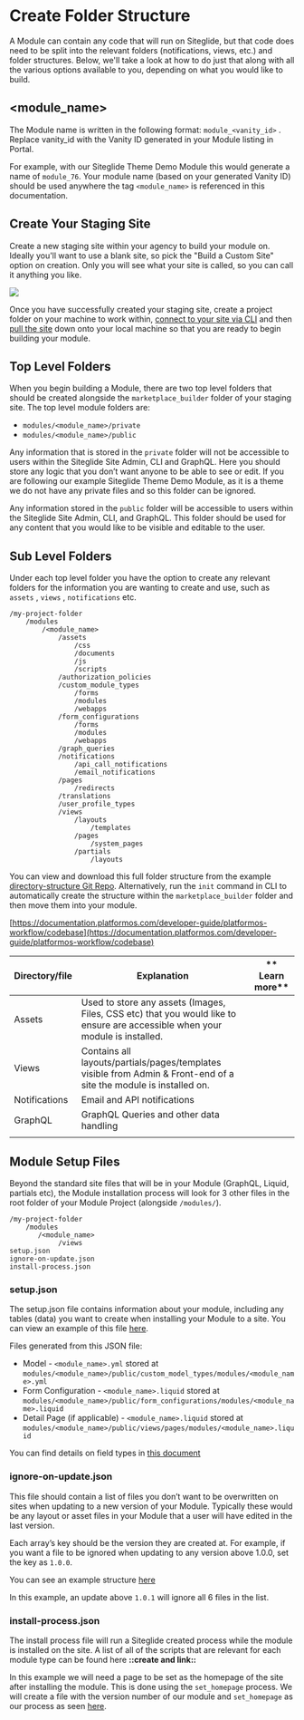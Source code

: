 # Create Folder Structure

A Module can contain any code that will run on Siteglide, but that code does need to be split into the relevant folders (notifications, views, etc.) and folder structures. Below, we'll take a look at how to do just that along with all the various options available to you, depending on what you would like to build.

## \<module\_name>

The Module name is written in the following format: `module_<vanity_id>` . Replace vanity\_id with the Vanity ID generated in your Module listing in Portal.

For example, with our Siteglide Theme Demo Module this would generate a name of `module_76`. Your module name (based on your generated Vanity ID) should be used anywhere the tag `<module_name>` is referenced in this documentation.

## Create Your Staging Site

Create a new staging site within your agency to build your module on. Ideally you'll want to use a blank site, so pick the "Build a Custom Site" option on creation. Only you will see what your site is called, so you can call it anything you like.

![](../../assets/f3N39NCDMxKmbG19AT-JK_custom-module-create-staging-1.png)

Once you have successfully created your staging site, create a project folder on your machine to work within, [connect to your site via CLI](../cli/site-setup.md) and then [pull the site](../cli/reference.md#pull) down onto your local machine so that you are ready to begin building your module.

## Top Level Folders

When you begin building a Module, there are two top level folders that should be created alongside the `marketplace_builder` folder of your staging site. The top level module folders are:

* `modules/<module_name>/private`
* `modules/<module_name>/public`

Any information that is stored in the `private` folder will not be accessible to users within the Siteglide Site Admin, CLI and GraphQL. Here you should store any logic that you don’t want anyone to be able to see or edit. If you are following our example Siteglide Theme Demo Module, as it is a theme we do not have any private files and so this folder can be ignored.

Any information stored in the `public` folder will be accessible to users within the Siteglide Site Admin, CLI, and GraphQL. This folder should be used for any content that you would like to be visible and editable to the user.

## Sub Level Folders

Under each top level folder you have the option to create any relevant folders for the information you are wanting to create and use, such as `assets` , `views` , `notifications` etc.

```none
/my-project-folder
    /modules
        /<module_name>
            /assets
                /css
                /documents
                /js
                /scripts
            /authorization_policies
            /custom_module_types
                /forms
                /modules
                /webapps
            /form_configurations
                /forms
                /modules
                /webapps
            /graph_queries
            /notifications
                /api_call_notifications
                /email_notifications
            /pages
                /redirects
            /translations
            /user_profile_types
            /views
                /layouts
                    /templates
                /pages
                    /system_pages
                /partials
                    /layouts
```

You can view and download this full folder structure from the example [directory-structure Git Repo](https://github.com/Siteglide/directory-structure/tree/master/marketplace_builder). Alternatively, run the `init` command in CLI to automatically create the structure within the `marketplace_builder` folder and then move them into your module.

[https://documentation.platformos.com/developer-guide/platformos-workflow/codebase](https://documentation.platformos.com/developer-guide/platformos-workflow/codebase)

| **Directory/file** | **Explanation**                                                                                                               | \*\* Learn more\*\* |
| ------------------ | ----------------------------------------------------------------------------------------------------------------------------- | ------------------- |
| Assets             | Used to store any assets (Images, Files, CSS etc) that you would like to ensure are accessible when your module is installed. |                     |
| Views              | Contains all layouts/partials/pages/templates visible from Admin & Front-end of a site the module is installed on.            |                     |
| Notifications      | Email and API notifications                                                                                                   |                     |
| GraphQL            | GraphQL Queries and other data handling                                                                                       |                     |
|                    |                                                                                                                               |                     |

## Module Setup Files

Beyond the standard site files that will be in your Module (GraphQL, Liquid, partials etc), the Module installation process will look for 3 other files in the root folder of your Module Project (alongside `/modules/`).

```none
/my-project-folder
    /modules
       /<module_name>
            /views
setup.json
ignore-on-update.json
install-process.json
```

### setup.json

The setup.json file contains information about your module, including any tables (data) you want to create when installing your Module to a site. You can view an example of this file [here](https://github.com/Siteglide/Module_Siteglide_Example/blob/master/setup.json).

Files generated from this JSON file:

* Model - `<module_name>.yml` stored at `modules/<module_name>/public/custom_model_types/modules/<module_name>.yml`
* Form Configuration - `<module_name>.liquid` stored at `modules/<module_name>/public/form_configurations/modules/<module_name>.liquid`
* Detail Page (if applicable) - `<module_name>.liquid` stored at `modules/<module_name>/public/views/pages/modules/<module_name>.liquid`

You can find details on field types in [this document](../configuration/field-types.md)

### ignore-on-update.json

This file should contain a list of files you don’t want to be overwritten on sites when updating to a new version of your Module. Typically these would be any layout or asset files in your Module that a user will have edited in the last version.

Each array’s key should be the version they are created at. For example, if you want a file to be ignored when updating to any version above 1.0.0, set the key as `1.0.0`.

You can see an example structure [here](https://github.com/Siteglide/Module_Siteglide_Example/blob/master/ignore-on-update.json)

In this example, an update above `1.0.1` will ignore all 6 files in the list.

### install-process.json

The install process file will run a Siteglide created process while the module is installed on the site. A list of all of the scripts that are relevant for each module type can be found here **::create and link::**

In this example we will need a page to be set as the homepage of the site after installing the module. This is done using the `set_homepage` process. We will create a file with the version number of our module and `set_homepage` as our process as seen [here](https://github.com/Siteglide/Module_Siteglide_ThemeDemo/blob/master/install-process.json).
